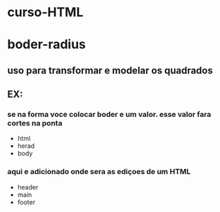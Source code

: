 #  curso-HTML
#  boder-radius
## uso para transformar e modelar os quadrados
## EX:
### se na forma voce colocar boder e um valor. esse valor fara cortes na ponta <br>
  * html 
  * herad
  * body
### aqui e adicionado onde sera as ediçoes de um HTML <br>
 * header
 * main
 * footer
    

 

